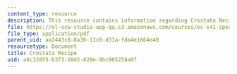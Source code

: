 ```yaml
---
content_type: resource
description: This resource contains information regarding Crostata Recipe
file: https://ol-ocw-studio-app-qa.s3.amazonaws.com/courses/es-s41-speak-italian-with-your-mouth-full-spring-2012/a8c32855b3f310d2820e9bc005258a0f_MITES_S41S12_recipe_12a.pdf
file_type: application/pdf
parent_uid: aa2443c8-8a36-13c0-d31a-fda4e1664e48
resourcetype: Document
title: Crostata Recipe
uid: a8c32855-b3f3-10d2-820e-9bc005258a0f
---
```

